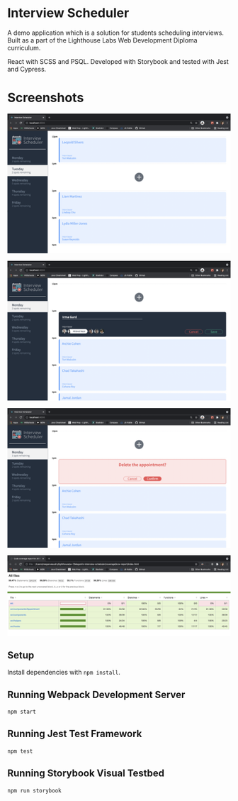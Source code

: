# Interview Scheduler

A demo application which is a solution for students scheduling interviews. Built as a part of the Lighthouse Labs Web Development Diploma curriculum. 

React with SCSS and PSQL. Developed with Storybook and tested with Jest and Cypress.


# Screenshots

![Appointments](https://github.com/elbowgrrl/MeganVs-interview-scheduler/blob/master/docs/Interview%20Scheduler%20appointments.png)

![Form](https://github.com/elbowgrrl/MeganVs-interview-scheduler/blob/master/docs/Interview%20Scheduler%20Form.png)

![Delete](https://github.com/elbowgrrl/MeganVs-interview-scheduler/blob/master/docs/Interview%20Scheduler%20Delete.png)

![Test Coverage](https://github.com/elbowgrrl/MeganVs-interview-scheduler/blob/master/docs/Interview%20Scheduler%20Test%20Coverage.png)

## Setup

Install dependencies with `npm install`.

## Running Webpack Development Server

```sh
npm start
```

## Running Jest Test Framework

```sh
npm test
```

## Running Storybook Visual Testbed

```sh
npm run storybook
```
